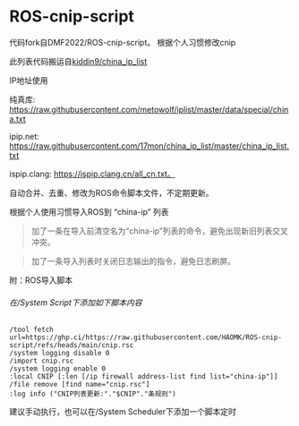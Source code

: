 # ROS-cnip-script
代码fork自DMF2022/ROS-cnip-script。
根据个人习惯修改cnip

此列表代码搬运自[kiddin9/china_ip_list](https://github.com/kiddin9/china_ip_list)

IP地址使用

纯真库: https://raw.githubusercontent.com/metowolf/iplist/master/data/special/china.txt

ipip.net: https://raw.githubusercontent.com/17mon/china_ip_list/master/china_ip_list.txt

ispip.clang: https://ispip.clang.cn/all_cn.txt。

自动合并、去重、修改为ROS命令脚本文件，不定期更新。

根据个人使用习惯导入ROS到 “china-ip” 列表

>加了一条在导入前清空名为“china-ip”列表的命令，避免出现新旧列表交叉冲突。

>加了一条导入列表时关闭日志输出的指令，避免日志刷屏。

附：ROS导入脚本


###### 在/System Script下添加如下脚本内容
```
/tool fetch url=https://ghp.ci/https://raw.githubusercontent.com/HAOMK/ROS-cnip-script/refs/heads/main/cnip.rsc
/system logging disable 0
/import cnip.rsc
/system logging enable 0
:local CNIP [:len [/ip firewall address-list find list="china-ip"]]
/file remove [find name="cnip.rsc"]
:log info ("CNIP列表更新:"."$CNIP"."条规则")
```
建议手动执行，也可以在/System Scheduler下添加一个脚本定时
